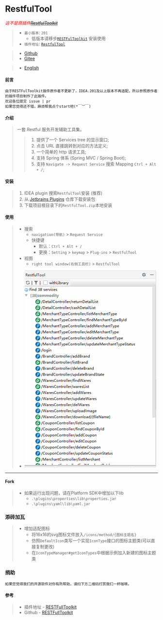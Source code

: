 # RestfulTool

<em style="color: red">这不是原插件[~~RestfulToolkit~~]()</u></em>

> - `最小版本`: `201`
>   * 低版本请移步[`RESTFulToolkit`](https://plugins.jetbrains.com/plugin/10292-restfultoolkit) 安装使用
> - `插件地址`: [`RestfulTool`](https://plugins.jetbrains.com/plugin/14280-restfultool)

> + [Github](https://github.com/ZhangYuanSheng1217/RestfulTool)
> + [Gitee](https://gitee.com/zys981029/RestfulTool)

> - [English](./README.md)

#### 前言
    由于RESTFulToolkit插件原作者不更新了，IDEA.201及以上版本不再适配，所以参照原作者的插件项目制作了此插件。
    欢迎各位提交 issue | pr
    如果您觉得还不错，麻烦帮我点个start吧(*￣︶￣)

#### 介绍
> 一套 Restful 服务开发辅助工具集。
>> 1. 提供了一个 Services tree 的显示窗口;
>> 2. 点击 URL 直接跳转到对应的方法定义;
>> 3. 一个简单的 http 请求工具;
>> 4. 支持 Spring 体系 (Spring MVC / Spring Boot);
>> 5. 支持 `Navigate -> Request Service` 搜索 Mapping `Ctrl + Alt + /`;

#### 安装
> 1. IDEA plugin 搜索`RestfulTool`安装 (推荐)
> 2. 从 [Jetbrains Plugins](https://plugins.jetbrains.com/plugin/14280-restfultool/versions) 仓库下载安装包
> 3. 下载项目根目录下的`RestfulTool.zip`本地安装

#### 使用
> * 搜索
>   - `navigation(导航)` > `Request Service`
>   - 快捷键
>       - 默认：`Ctrl + Alt + /`
>       - 更换：`Setting` > `keymap` > `Plug-ins` > `RestfulTool`
> * 视图
>   - `right tool window(右侧工具栏)` > `RestfulTool`
> - ![gif](resources/tips/images/tip.gif)

****
#### Fork
> - 如果运行出现问题，请在Platform SDK中增加以下lib
>   - `.\plugins\properties\lib\properties.jar`
>   - `.\plugins\yaml\lib\yaml.jar`

### 添砖加瓦
> - 增加适配图标
>   - 将16x16的svg图标文件放入`/icons/method/{图标主题名}`
>   - 仿照`DefaultIcon`类写一个实现`IconType`接口的图标主题类(可以直接复制更改)
>   - 在`IconTypeManager#getIconTypes`中根据示例加入新建的图标主题类

### 捐助
    如果您觉得我们的开源软件对你有所帮助，请扫下方二维码打赏我们一杯咖啡。

#### 参考
> + 插件地址 - [RESTFullToolkit](https://plugins.jetbrains.com/plugin/10292-restfultoolkit/)
> + Github - [RESTFullToolkit](https://github.com/mrmanzhaow/RestfulToolkit)
